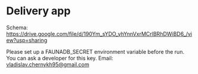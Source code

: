 # Delivery app

Schema: https://drive.google.com/file/d/190Ym_sYDO_yhYnnVxrMCrlBRhDWiBD6_/view?usp=sharing

Please set up a FAUNADB_SECRET environment variable before the run. You can ask a developer for this key.
Email: vladislav.chernykh95@gmail.com
